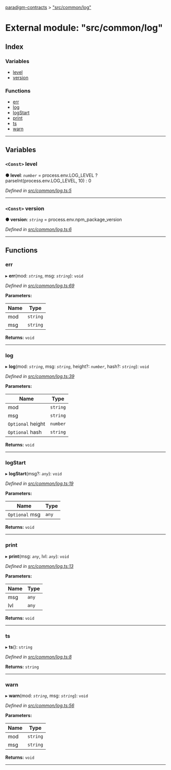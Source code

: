 [paradigm-contracts](../README.md) > ["src/common/log"](../modules/_src_common_log_.md)

# External module: "src/common/log"

## Index

### Variables

* [level](_src_common_log_.md#level)
* [version](_src_common_log_.md#version)

### Functions

* [err](_src_common_log_.md#err)
* [log](_src_common_log_.md#log)
* [logStart](_src_common_log_.md#logstart)
* [print](_src_common_log_.md#print)
* [ts](_src_common_log_.md#ts)
* [warn](_src_common_log_.md#warn)

---

## Variables

<a id="level"></a>

### `<Const>` level

**● level**: *`number`* =  process.env.LOG_LEVEL ? parseInt(process.env.LOG_LEVEL, 10) : 0

*Defined in [src/common/log.ts:5](https://github.com/paradigmfoundation/paradigmcore/blob/673c168/src/common/log.ts#L5)*

___
<a id="version"></a>

### `<Const>` version

**● version**: *`string`* =  process.env.npm_package_version

*Defined in [src/common/log.ts:6](https://github.com/paradigmfoundation/paradigmcore/blob/673c168/src/common/log.ts#L6)*

___

## Functions

<a id="err"></a>

###  err

▸ **err**(mod: *`string`*, msg: *`string`*): `void`

*Defined in [src/common/log.ts:69](https://github.com/paradigmfoundation/paradigmcore/blob/673c168/src/common/log.ts#L69)*

**Parameters:**

| Name | Type |
| ------ | ------ |
| mod | `string` |
| msg | `string` |

**Returns:** `void`

___
<a id="log"></a>

###  log

▸ **log**(mod: *`string`*, msg: *`string`*, height?: *`number`*, hash?: *`string`*): `void`

*Defined in [src/common/log.ts:39](https://github.com/paradigmfoundation/paradigmcore/blob/673c168/src/common/log.ts#L39)*

**Parameters:**

| Name | Type |
| ------ | ------ |
| mod | `string` |
| msg | `string` |
| `Optional` height | `number` |
| `Optional` hash | `string` |

**Returns:** `void`

___
<a id="logstart"></a>

###  logStart

▸ **logStart**(msg?: *`any`*): `void`

*Defined in [src/common/log.ts:19](https://github.com/paradigmfoundation/paradigmcore/blob/673c168/src/common/log.ts#L19)*

**Parameters:**

| Name | Type |
| ------ | ------ |
| `Optional` msg | `any` |

**Returns:** `void`

___
<a id="print"></a>

###  print

▸ **print**(msg: *`any`*, lvl: *`any`*): `void`

*Defined in [src/common/log.ts:13](https://github.com/paradigmfoundation/paradigmcore/blob/673c168/src/common/log.ts#L13)*

**Parameters:**

| Name | Type |
| ------ | ------ |
| msg | `any` |
| lvl | `any` |

**Returns:** `void`

___
<a id="ts"></a>

###  ts

▸ **ts**(): `string`

*Defined in [src/common/log.ts:8](https://github.com/paradigmfoundation/paradigmcore/blob/673c168/src/common/log.ts#L8)*

**Returns:** `string`

___
<a id="warn"></a>

###  warn

▸ **warn**(mod: *`string`*, msg: *`string`*): `void`

*Defined in [src/common/log.ts:56](https://github.com/paradigmfoundation/paradigmcore/blob/673c168/src/common/log.ts#L56)*

**Parameters:**

| Name | Type |
| ------ | ------ |
| mod | `string` |
| msg | `string` |

**Returns:** `void`

___

